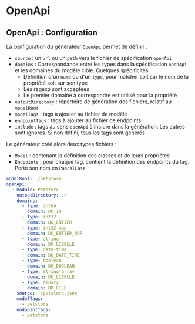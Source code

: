 # OpenApi

## OpenApi : Configuration

La configuration du générateur `OpenApi` permet de définir :

- `source` : un `url` ou un `path` vers le fichier de spécification `openApi`
- `domains` : Correspondance entre les types dans la spécification `openApi` et les domaines du modèle cible. Quelques spécificités
  - Définition d'un `name` ou d'un `type`, pour matcher soit sur le nom de la propriété soit sur son type
  - Les regexp sont acceptées
  - Le premier domaine à correspondre est utilisé pour la propriété
- `outputDirectory` : répertoire de génération des fichiers, relatif au `modelRoot`
- `modelTags` : tags à ajouter au fichier de modèle
- `endpointTags` : tags à ajouter au fichier de endpoints
- `include` : tags au sens `openApi` à inclure dans la génération. Les autres sont ignorés. Si non défini, tous les tags sont générés

Le générateur créé alors deux types fichiers :

- `Model` : contenant la définition des classes et de leurs propriétés
- `Endpoints` : pour chaque tag, contient la définition des endpoints du tag. Porte son nom en `PascalCase`

```yaml
modelRoot: ./petstore
openApi:
  - module: Petstore
    outputDirectory: ./
    domains:
      - type: int64
        domain: DO_ID
      - type: int32
        domain: DO_ENTIER
      - type: int32-map
        domain: DO_ENTIER_MAP
      - type: string
        domain: DO_LIBELLE
      - type: date-time
        domain: DO_DATE_TIME
      - type: boolean
        domain: DO_BOOLEAN
      - type: string-array
        domain: DO_LIBELLE
      - type: binary
        domain: DO_FILE
    source: ./petstore.json
    modelTags:
      - petstore
    endpointTags:
      - petstore
```
